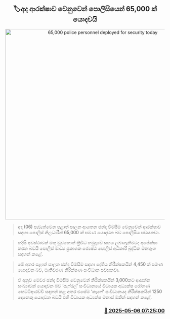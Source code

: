 <p align='center'><b><h2 align='center' title='65,000 police personnel deployed for security today'>🏷අද ආරක්ෂාව වෙනුවෙන් පොලිසියෙන් 65,000 ක් යොදවයි</h2></b></p>
<p align='center'><img src='https://helakuru.sgp1.cdn.digitaloceanspaces.com/esana/images/lib/local-government-election-2025.jpg' width='600' alt='65,000 police personnel deployed for security today'></p>

> අද (06) පැවැත්වෙන පළාත් පාලන ආයතන ඡන්ද විමසීම වෙනුවෙන් ආරක්ෂාව සඳහා පොලිස් නිලධාරීන් 65,000 ක් පමණ යොදවන බව පොලීසිය පවසනවා.

> හදිසි අවස්ථාවක් මතු වුවහොත් ත්‍රිවිධ හමුදාවේ සහය ලබාගැනීමටද අපේක්ෂා කරන බවයි පොලිස් මාධ්‍ය ප්‍රකාශක ජ්‍යෙෂ්ඨ පොලිස් අධිකාරී බුද්ධික මනතුංග සඳහන් කළේ.

> මේ අතර පළාත් පාලන ඡන්ද විමසීම සඳහා දේශීය නිරීක්ෂකයින් 4,450 ක් පමණ යොදවන බව, මැතිවරණ නිරීක්ෂණ සංවිධාන පවසනවා.

> ඒ අනුව මෙවර ඡන්ද විමසීම වෙනුවෙන් නිරීක්ෂකයින් 3,000කට ආසන්න සංඛ්‍යාවක් යොදවන බව ‘පැෆ්රල්’ සංවිධානයේ විධායක අධ්‍යක්ෂ රෝහණ හෙට්ටිආරච්චි සඳහන් කළ අතර එසේම ‘කැෆේ’ සංවිධානයද නිරීක්ෂකයින් 1250 දෙනෙකු යොදවන බවයි එහි විධායක අධ්‍යක්ෂ මනාස් මකීන් සඳහන් කළේ.



<h3 align='right'><a href='https://www.helakuru.lk/esana/p/109833/'>📅 2025-05-06 07:25:00</a></h3>
